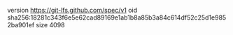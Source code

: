 version https://git-lfs.github.com/spec/v1
oid sha256:18281c343f6e5e62cad89169e1ab1b8a85b3a84c614df52c25d1e9852ba901ef
size 4098
